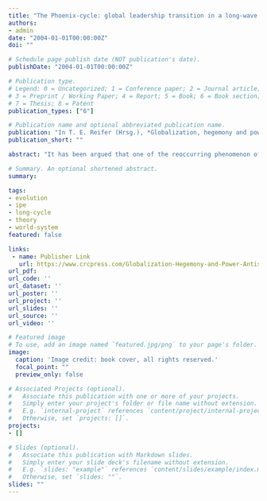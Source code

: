 ```yaml
---
title: "The Phoenix-cycle: global leadership transition in a long-wave perspective"
authors:
- admin
date: "2004-01-01T00:00:00Z"
doi: ""

# Schedule page publish date (NOT publication's date).
publishDate: "2004-01-01T00:00:00Z"

# Publication type.
# Legend: 0 = Uncategorized; 1 = Conference paper; 2 = Journal article;
# 3 = Preprint / Working Paper; 4 = Report; 5 = Book; 6 = Book section;
# 7 = Thesis; 8 = Patent
publication_types: ["6"]

# Publication name and optional abbreviated publication name.
publication: "In T. E. Reifer (Hrsg.), *Globalization, hegemony and power: Antisystemic movements and the global system* (S. 35–53). Paradigm"
publication_short: ""

abstract: "It has been argued that one of the reoccurring phenomenon of hegemonic transitions is the inability of the existing leader to establish a similar leadership position in a newly emerging and structurally different commercial and organizational arrangement. This shift in the geographical and political location of power has been explained as the outcome of the leader's experience of success in the current setting, creating an entrenched institutional setting (in a broader sense) that proves adaptive in defending its turf but less so in fostering the rise of new leading sectors. However, the case of Britain's continued leadership over an extended period of time (and separate long waves) has shown that this is not always the case. This paper introduces the concept of internal and external global network environments in the world-system and argues that the extension of leadership from an old to a new commercial and organizational arrangement is dependent on the systemic nature of the world system. A shift from an external to an internal network environment (or vice versa) allows the parallel development and rise of new leading sectors because they pose no threat to the existing institutional setting of the established leading sectors. The emerging new leading sectors do profit from the relative advantages of the current leadership position (in terms of capital, costs, etc.) without the resistance usually encountered from the established leading sectors. The paper develops a systematic account of the shifts from maritime commercial (external network environment) phases, over industrial (internal network environment) phases, to the rise of a digital commercial (external network environment) phase. It concludes that the shift from an industrial phase to the new digital commercial phase puts the current systemic leader, the United States, in a position of continued leadership over the next long-wave of world-system development."

# Summary. An optional shortened abstract.
summary:

tags:
- evolution
- ipe
- long-cycle
- theory
- world-system
featured: false

links:
 - name: Publisher Link
   url: https://www.crcpress.com/Globalization-Hegemony-and-Power-Antisystemic-Movements-and-the-Global/Reifer/p/book/9781594510274
url_pdf:
url_code: ''
url_dataset: ''
url_poster: ''
url_project: ''
url_slides: ''
url_source: ''
url_video: ''

# Featured image
# To use, add an image named `featured.jpg/png` to your page's folder.
image:
  caption: 'Image credit: book cover, all rights reserved.'
  focal_point: ""
  preview_only: false

# Associated Projects (optional).
#   Associate this publication with one or more of your projects.
#   Simply enter your project's folder or file name without extension.
#   E.g. `internal-project` references `content/project/internal-project/index.md`.
#   Otherwise, set `projects: []`.
projects:
- []

# Slides (optional).
#   Associate this publication with Markdown slides.
#   Simply enter your slide deck's filename without extension.
#   E.g. `slides: "example"` references `content/slides/example/index.md`.
#   Otherwise, set `slides: ""`.
slides: ""
---
```

